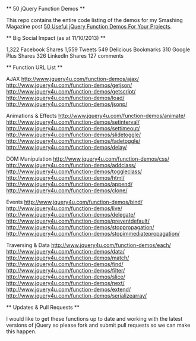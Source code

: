 ** 50 jQuery Function Demos **

This repo contains the entire code listing of the demos for my Smashing Magazine post <a href="http://coding.smashingmagazine.com/2012/05/31/50-jquery-function-demos-for-aspiring-web-developers/">50 Useful jQuery Function Demos For Your Projects</a>.

** Big Social Impact (as at 11/10/2013) **

1,322 Facebook Shares
1,559 Tweets
549 Delicious Bookmarks
310 Google Plus Shares
326 LinkedIn Shares
127 comments

** Function URL List **

AJAX
http://www.jquery4u.com/function-demos/ajax/
http://www.jquery4u.com/function-demos/getjson/
http://www.jquery4u.com/function-demos/getscript/
http://www.jquery4u.com/function-demos/load/
http://www.jquery4u.com/function-demos/jsonp/

Animations & Effects
http://www.jquery4u.com/function-demos/animate/
http://www.jquery4u.com/function-demos/setinterval/
http://www.jquery4u.com/function-demos/settimeout/
http://www.jquery4u.com/function-demos/slidetoggle/
http://www.jquery4u.com/function-demos/fadetoggle/
http://www.jquery4u.com/function-demos/delay/

DOM Manipulation
http://www.jquery4u.com/function-demos/css/
http://www.jquery4u.com/function-demos/addclass/
http://www.jquery4u.com/function-demos/toggleclass/
http://www.jquery4u.com/function-demos/html/
http://www.jquery4u.com/function-demos/append/
http://www.jquery4u.com/function-demos/clone/

Events
http://www.jquery4u.com/function-demos/bind/
http://www.jquery4u.com/function-demos/live/
http://www.jquery4u.com/function-demos/delegate/
http://www.jquery4u.com/function-demos/preventdefault/
http://www.jquery4u.com/function-demos/stoppropagation/
http://www.jquery4u.com/function-demos/stopimmediatepropagation/

Traversing & Data
http://www.jquery4u.com/function-demos/each/
http://www.jquery4u.com/function-demos/data/
http://www.jquery4u.com/function-demos/match/
http://www.jquery4u.com/function-demos/find/
http://www.jquery4u.com/function-demos/filter/
http://www.jquery4u.com/function-demos/slice/
http://www.jquery4u.com/function-demos/next/
http://www.jquery4u.com/function-demos/extend/
http://www.jquery4u.com/function-demos/serializearray/

** Updates & Pull Requests **

I would like to get these functions up to date and working with the latest versions of jQuery so please fork and submit pull requests so we can make this happen.
